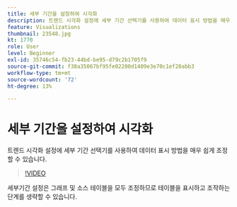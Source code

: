 ```yaml
---
title: 세부 기간을 설정하여 시각화
description: 트렌드 시각화 설정에 세부 기간 선택기를 사용하여 데이터 표시 방법을 매우 쉽게 조정할 수 있습니다.
feature: Visualizations
thumbnail: 23548.jpg
kt: 1770
role: User
level: Beginner
exl-id: 35746c54-fb23-44bd-be95-d79c2b1705f9
source-git-commit: f38a35067bf95fe02200d1409e3e70c1ef28abb3
workflow-type: tm+mt
source-wordcount: '72'
ht-degree: 13%

---
```


# 세부 기간을 설정하여 시각화

트렌드 시각화 설정에 세부 기간 선택기를 사용하여 데이터 표시 방법을 매우 쉽게 조정할 수 있습니다.

>[!VIDEO](https://video.tv.adobe.com/v/30884/?quality=12&learn=on&captions=kor)

세부기간 설정은 그래프 및 소스 테이블을 모두 조정하므로 테이블을 표시하고 조작하는 단계를 생략할 수 있습니다.
